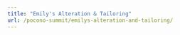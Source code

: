 ```yaml
---
title: "Emily's Alteration & Tailoring"
url: /pocono-summit/emilys-alteration-and-tailoring/
---
```

